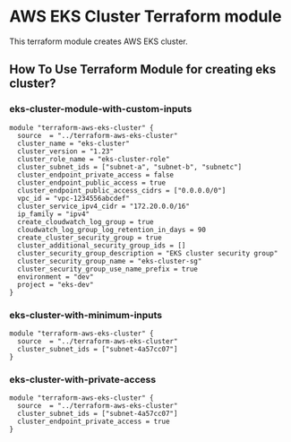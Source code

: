 # AWS EKS Cluster Terraform module
This terraform module creates AWS EKS cluster.

## How To Use Terraform Module for creating eks cluster?

### eks-cluster-module-with-custom-inputs

```
module "terraform-aws-eks-cluster" {
  source  = "../terraform-aws-eks-cluster"
  cluster_name = "eks-cluster"
  cluster_version = "1.23"
  cluster_role_name = "eks-cluster-role"
  cluster_subnet_ids = ["subnet-a", "subnet-b", "subnetc"]
  cluster_endpoint_private_access = false  
  cluster_endpoint_public_access = true
  cluster_endpoint_public_access_cidrs = ["0.0.0.0/0"]
  vpc_id = "vpc-1234556abcdef"
  cluster_service_ipv4_cidr = "172.20.0.0/16"
  ip_family = "ipv4"
  create_cloudwatch_log_group = true
  cloudwatch_log_group_log_retention_in_days = 90
  create_cluster_security_group = true
  cluster_additional_security_group_ids = []
  cluster_security_group_description = "EKS cluster security group"
  cluster_security_group_name = "eks-cluster-sg"
  cluster_security_group_use_name_prefix = true
  environment = "dev"
  project = "eks-dev"
} 
```





### eks-cluster-with-minimum-inputs
```
module "terraform-aws-eks-cluster" {
  source  = "../terraform-aws-eks-cluster"
  cluster_subnet_ids = ["subnet-4a57cc07"]
} 
```

### eks-cluster-with-private-access
```
module "terraform-aws-eks-cluster" {
  source  = "../terraform-aws-eks-cluster"
  cluster_subnet_ids = ["subnet-4a57cc07"]
  cluster_endpoint_private_access = true
}
```




